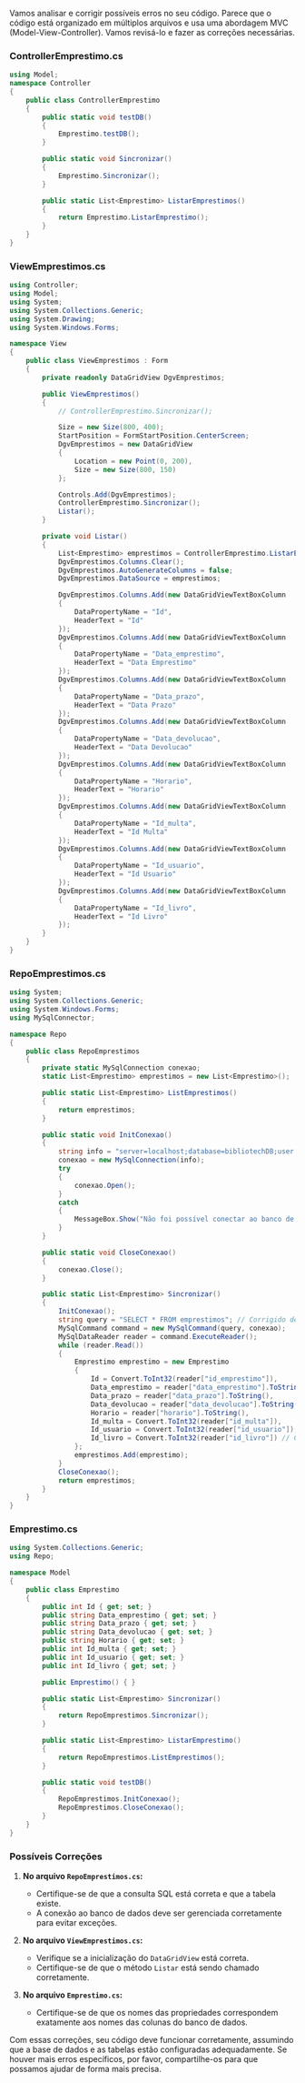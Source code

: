 Vamos analisar e corrigir possíveis erros no seu código. Parece que o código está organizado em múltiplos arquivos e usa uma abordagem MVC (Model-View-Controller). Vamos revisá-lo e fazer as correções necessárias.

### ControllerEmprestimo.cs
```csharp
using Model;
namespace Controller
{
    public class ControllerEmprestimo
    {
        public static void testDB()
        {
            Emprestimo.testDB();
        }

        public static void Sincronizar()
        {
            Emprestimo.Sincronizar();
        }

        public static List<Emprestimo> ListarEmprestimos()
        {
            return Emprestimo.ListarEmprestimo();
        }
    }
}
```

### ViewEmprestimos.cs
```csharp
using Controller;
using Model;
using System;
using System.Collections.Generic;
using System.Drawing;
using System.Windows.Forms;

namespace View
{
    public class ViewEmprestimos : Form
    {
        private readonly DataGridView DgvEmprestimos;

        public ViewEmprestimos()
        {
            // ControllerEmprestimo.Sincronizar();

            Size = new Size(800, 400);
            StartPosition = FormStartPosition.CenterScreen;
            DgvEmprestimos = new DataGridView
            {
                Location = new Point(0, 200),
                Size = new Size(800, 150)
            };

            Controls.Add(DgvEmprestimos);
            ControllerEmprestimo.Sincronizar();
            Listar();
        }

        private void Listar()
        {
            List<Emprestimo> emprestimos = ControllerEmprestimo.ListarEmprestimos();
            DgvEmprestimos.Columns.Clear();
            DgvEmprestimos.AutoGenerateColumns = false;
            DgvEmprestimos.DataSource = emprestimos;

            DgvEmprestimos.Columns.Add(new DataGridViewTextBoxColumn
            {
                DataPropertyName = "Id",
                HeaderText = "Id"
            });
            DgvEmprestimos.Columns.Add(new DataGridViewTextBoxColumn
            {
                DataPropertyName = "Data_emprestimo",
                HeaderText = "Data Emprestimo"
            });
            DgvEmprestimos.Columns.Add(new DataGridViewTextBoxColumn
            {
                DataPropertyName = "Data_prazo",
                HeaderText = "Data Prazo"
            });
            DgvEmprestimos.Columns.Add(new DataGridViewTextBoxColumn
            {
                DataPropertyName = "Data_devolucao",
                HeaderText = "Data Devolucao"
            });
            DgvEmprestimos.Columns.Add(new DataGridViewTextBoxColumn
            {
                DataPropertyName = "Horario",
                HeaderText = "Horario"
            });
            DgvEmprestimos.Columns.Add(new DataGridViewTextBoxColumn
            {
                DataPropertyName = "Id_multa",
                HeaderText = "Id Multa"
            });
            DgvEmprestimos.Columns.Add(new DataGridViewTextBoxColumn
            {
                DataPropertyName = "Id_usuario",
                HeaderText = "Id Usuario"
            });
            DgvEmprestimos.Columns.Add(new DataGridViewTextBoxColumn
            {
                DataPropertyName = "Id_livro",
                HeaderText = "Id Livro"
            });
        }
    }
}
```

### RepoEmprestimos.cs
```csharp
using System;
using System.Collections.Generic;
using System.Windows.Forms;
using MySqlConnector;

namespace Repo
{
    public class RepoEmprestimos
    {
        private static MySqlConnection conexao;
        static List<Emprestimo> emprestimos = new List<Emprestimo>();

        public static List<Emprestimo> ListEmprestimos()
        {
            return emprestimos;
        }

        public static void InitConexao()
        {
            string info = "server=localhost;database=bibliotechDB;user id=root;password=''";
            conexao = new MySqlConnection(info);
            try
            {
                conexao.Open();
            }
            catch
            {
                MessageBox.Show("Não foi possível conectar ao banco de dados.");
            }
        }

        public static void CloseConexao()
        {
            conexao.Close();
        }

        public static List<Emprestimo> Sincronizar()
        {
            InitConexao();
            string query = "SELECT * FROM emprestimos"; // Corrigido de 'pessoas' para 'emprestimos'
            MySqlCommand command = new MySqlCommand(query, conexao);
            MySqlDataReader reader = command.ExecuteReader();
            while (reader.Read())
            {
                Emprestimo emprestimo = new Emprestimo
                {
                    Id = Convert.ToInt32(reader["id_emprestimo"]),
                    Data_emprestimo = reader["data_emprestimo"].ToString(),
                    Data_prazo = reader["data_prazo"].ToString(),
                    Data_devolucao = reader["data_devolucao"].ToString(),
                    Horario = reader["horario"].ToString(),
                    Id_multa = Convert.ToInt32(reader["id_multa"]),
                    Id_usuario = Convert.ToInt32(reader["id_usuario"]),
                    Id_livro = Convert.ToInt32(reader["id_livro"]) // Corrigido de 'id_livro' para 'Id_livro'
                };
                emprestimos.Add(emprestimo);
            }
            CloseConexao();
            return emprestimos;
        }
    }
}
```

### Emprestimo.cs
```csharp
using System.Collections.Generic;
using Repo;

namespace Model
{
    public class Emprestimo
    {
        public int Id { get; set; }
        public string Data_emprestimo { get; set; }
        public string Data_prazo { get; set; }
        public string Data_devolucao { get; set; }
        public string Horario { get; set; }
        public int Id_multa { get; set; }
        public int Id_usuario { get; set; }
        public int Id_livro { get; set; }

        public Emprestimo() { }

        public static List<Emprestimo> Sincronizar()
        {
            return RepoEmprestimos.Sincronizar();
        }

        public static List<Emprestimo> ListarEmprestimo()
        {
            return RepoEmprestimos.ListEmprestimos();
        }

        public static void testDB()
        {
            RepoEmprestimos.InitConexao();
            RepoEmprestimos.CloseConexao();
        }
    }
}
```

### Possíveis Correções

1. **No arquivo `RepoEmprestimos.cs`:**
    - Certifique-se de que a consulta SQL está correta e que a tabela existe.
    - A conexão ao banco de dados deve ser gerenciada corretamente para evitar exceções.

2. **No arquivo `ViewEmprestimos.cs`:**
    - Verifique se a inicialização do `DataGridView` está correta.
    - Certifique-se de que o método `Listar` está sendo chamado corretamente.

3. **No arquivo `Emprestimo.cs`:**
    - Certifique-se de que os nomes das propriedades correspondem exatamente aos nomes das colunas do banco de dados.

Com essas correções, seu código deve funcionar corretamente, assumindo que a base de dados e as tabelas estão configuradas adequadamente. Se houver mais erros específicos, por favor, compartilhe-os para que possamos ajudar de forma mais precisa.